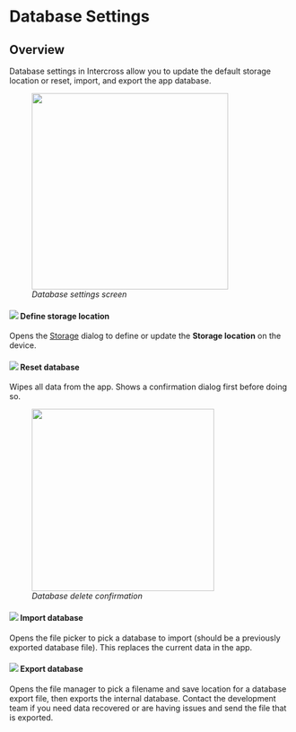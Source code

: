 <link rel="stylesheet" type="text/css" href="_styles/styles.css">

# Database Settings

## Overview

Database settings in Intercross allow you to update the default storage location or reset, import, and export the app database.

<figure class="image">
    <img class="screenshot" src="_static/images/settings/database_settings.png" width="350px">
    <figcaption class="screenshot-caption"><i>Database settings screen</i></figcaption>
</figure>

#### <img class="icon" src="_static/icons/folder-lock.png">  Define storage location

Opens the <a href="#/storage">Storage</a> dialog to define or update the **Storage location** on the device.

#### <img class="icon" src="_static/icons/database-remove.png"> Reset database

Wipes all data from the app.
Shows a confirmation dialog first before doing so.

<figure class="image">
    <img class="screenshot" src="_static/images/settings/database_delete.png" width="325px"> 
    <figcaption class="screenshot-caption"><i>Database delete confirmation</i></figcaption>
</figure>

#### <img class="icon" src="_static/icons/database-import.png"> Import database

Opens the file picker to pick a database to import (should be a previously exported database file).
This replaces the current data in the app.

#### <img class="icon" src="_static/icons/database-export.png"> Export database

Opens the file manager to pick a filename and save location for a database export file, then exports the internal database.
Contact the development team if you need data recovered or are having issues and send the file that is exported.